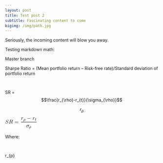 ```yaml
---
layout: post
title: Test post 2
subtitle: Fascinating content to come
bigimg: /img/path.jpg
---
```


Seriously, the incoming content will blow you away.

Testing markdown math:

Master branch

Sharpe Ratio = (Mean portfolio return – Risk-free
rate)/Standard deviation of portfolio return 


 

SR = $$\frac{r_{\rho}-r_{t}}{\sigma_{\rho}}$$

$$r_{\rho}$$

![](/img/SR_Equation.gif) 

Where:

 

r_{p}




 

